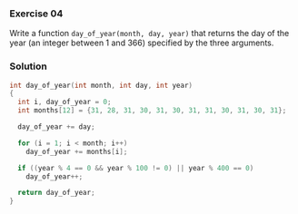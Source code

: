 ### Exercise 04

Write a function `day_of_year(month, day, year)` that returns the day of the
year (an integer between 1 and 366) specified by the three arguments.

### Solution

```c
int day_of_year(int month, int day, int year)
{
  int i, day_of_year = 0;
  int months[12] = {31, 28, 31, 30, 31, 30, 31, 31, 30, 31, 30, 31};

  day_of_year += day;

  for (i = 1; i < month; i++)
    day_of_year += months[i];

  if ((year % 4 == 0 && year % 100 != 0) || year % 400 == 0)
    day_of_year++;

  return day_of_year;
}
```
